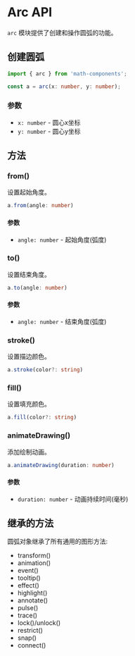 # Arc API

`arc` 模块提供了创建和操作圆弧的功能。

## 创建圆弧

```typescript
import { arc } from 'math-components';

const a = arc(x: number, y: number);
```

### 参数
- `x: number` - 圆心x坐标
- `y: number` - 圆心y坐标

## 方法

### from()

设置起始角度。

```typescript
a.from(angle: number)
```

#### 参数
- `angle: number` - 起始角度(弧度)

### to()

设置结束角度。

```typescript
a.to(angle: number)
```

#### 参数
- `angle: number` - 结束角度(弧度)

### stroke()

设置描边颜色。

```typescript
a.stroke(color?: string)
```

### fill()

设置填充颜色。

```typescript
a.fill(color?: string)
```

### animateDrawing()

添加绘制动画。

```typescript
a.animateDrawing(duration: number)
```

#### 参数
- `duration: number` - 动画持续时间(毫秒)

## 继承的方法

圆弧对象继承了所有通用的图形方法:

- transform()
- animation() 
- event()
- tooltip()
- effect()
- highlight()
- annotate()
- pulse()
- trace()
- lock()/unlock()
- restrict()
- snap()
- connect() 